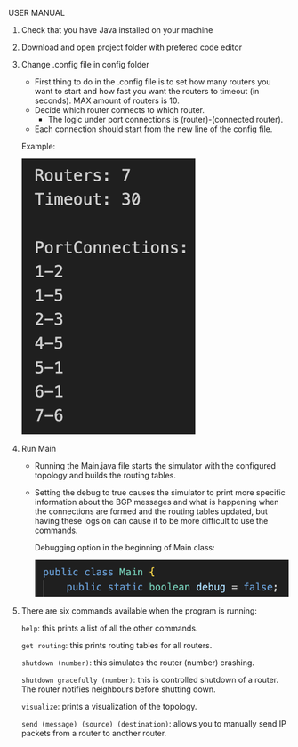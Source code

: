 USER MANUAL

1. Check that you have Java installed on your machine

2. Download and open project folder with prefered code editor

3. Change .config file in config folder
   - First thing to do in the .config file is to set how many routers you want to start and how fast you want the routers to timeout (in seconds). MAX amount of routers is 10.
   - Decide which router connects to which router.
     - The logic under port connections is (router)-(connected router).
   - Each connection should start from the new line of the config file.
   
   Example:
   
   ![contents of .config](https://github.com/Ugi0/BGP-Protocol/blob/05dcfcb47cfbf2845063426d65fd8b06472ac36a/config_example.png)
   
4. Run Main
   - Running the Main.java file starts the simulator with the configured topology and builds the routing tables.
   - Setting the debug to true causes the simulator to print more specific information about the BGP messages and what is happening when the connections are formed and the routing tables updated,
     but having these logs on can cause it to be more difficult to use the commands.
  
     Debugging option in the beginning of Main class:
     
     ![Debugging option](https://github.com/Ugi0/BGP-Protocol/blob/05dcfcb47cfbf2845063426d65fd8b06472ac36a/debug_option.png)

5. There are six commands available when the program is running: 

      `help`: this prints a list of all the other commands. 

      `get routing`: this prints routing tables for all routers. 

      `shutdown (number)`: this simulates the router (number) crashing. 

      `shutdown gracefully (number)`: this is controlled shutdown of a router. The router notifies neighbours before shutting down.

      `visualize`: prints a visualization of the topology. 

      `send (message) (source) (destination)`: allows you to manually send IP packets from a router to another router. 
